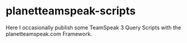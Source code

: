 # planetteamspeak-scripts
Here I occasionally publish some TeamSpeak 3 Query Scripts with the planetteamspeak.com Framework.
